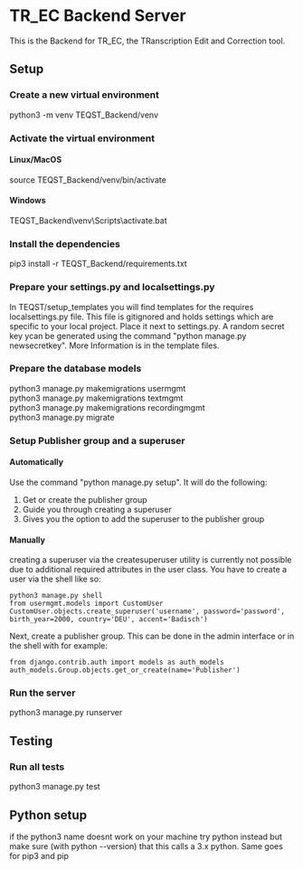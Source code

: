 # TR_EC Backend Server

This is the Backend for TR_EC, the TRanscription Edit and Correction tool.

## Setup
### Create a new virtual environment
python3 -m venv TEQST_Backend/venv
### Activate the virtual environment
#### Linux/MacOS
source TEQST_Backend/venv/bin/activate
#### Windows
TEQST_Backend\venv\Scripts\activate.bat
### Install the dependencies
pip3 install -r TEQST_Backend/requirements.txt
### Prepare your settings.py and localsettings.py
In TEQST/setup_templates you will find templates for the requires localsettings.py file. This file is gitignored and holds settings which are specific to your local project. Place it next to settings.py. A random secret key ycan be generated using the command "python manage.py newsecretkey". More Information is in the template files.
### Prepare the database models
python3 manage.py makemigrations usermgmt\
python3 manage.py makemigrations textmgmt\
python3 manage.py makemigrations recordingmgmt\
python3 manage.py migrate
### Setup Publisher group and a superuser
#### Automatically 
Use the command "python manage.py setup". It will do the following:
1. Get or create the publisher group
2. Guide you through creating a superuser
3. Gives you the option to add the superuser to the publisher group
#### Manually
creating a superuser via the createsuperuser utility is currently not possible due to additional required attributes in the user class.
You have to create a user via the shell like so:
```
python3 manage.py shell
from usermgmt.models import CustomUser
CustomUser.objects.create_superuser('username', password='password', birth_year=2000, country='DEU', accent='Badisch')
```
Next, create a publisher group. This can be done in the admin interface or in the shell with for example:
```
from django.contrib.auth import models as auth_models
auth_models.Group.objects.get_or_create(name='Publisher')
```
### Run the server
python3 manage.py runserver
## Testing
### Run all tests
python3 manage.py test
## Python setup
if the python3 name doesnt work on your machine try python instead but make sure (with python --version) that this calls a 3.x python. Same goes for pip3 and pip

